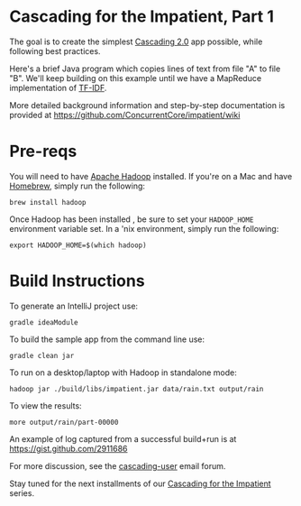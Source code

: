 Cascading for the Impatient, Part 1
===================================
The goal is to create the simplest [Cascading 2.0](http://www.cascading.org/) app possible, while following best practices.

Here's a brief Java program which copies lines of text from file "A" to file "B". We'll keep building on this example until we have a MapReduce implementation of [TF-IDF](http://en.wikipedia.org/wiki/Tf*idf).

More detailed background information and step-by-step documentation is provided at https://github.com/ConcurrentCore/impatient/wiki

Pre-reqs
==================
You will need to have [Apache Hadoop](http://hadoop.apache.org/) installed. If you're on a Mac and have [Homebrew](http://mxcl.github.com/homebrew/), simply run the following:

    brew install hadoop

Once Hadoop has been installed , be sure to set your `HADOOP_HOME` environment variable set.  In a 'nix environment, simply run the following:

    export HADOOP_HOME=$(which hadoop)

Build Instructions
==================

To generate an IntelliJ project use:

    gradle ideaModule

To build the sample app from the command line use:

    gradle clean jar

To run on a desktop/laptop with Hadoop in standalone mode:

    hadoop jar ./build/libs/impatient.jar data/rain.txt output/rain

To view the results:

    more output/rain/part-00000

An example of log captured from a successful build+run is at https://gist.github.com/2911686

For more discussion, see the [cascading-user](https://groups.google.com/forum/?fromgroups#!forum/cascading-user) email forum.

Stay tuned for the next installments of our [Cascading for the Impatient](http://www.cascading.org/category/impatient/) series.

